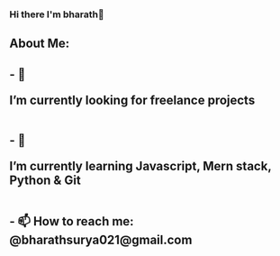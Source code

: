 ### Hi there I'm bharath👋

<h2>About Me:<h2/>
- 🔭 <p>I’m currently looking for freelance projects<p/>
<br/>
- 🌱 <p>I’m currently learning Javascript, Mern stack, Python & Git<p/>
<br/>
- 📫 How to reach me: @bharathsurya021@gmail.com


<!--
**bharathsurya021/bharathsurya021** is a ✨ _special_ ✨ repository because its `README.md` (this file) appears on your GitHub profile.

Here are some ideas to get you started:

- 🔭 I’m currently working on ...
- 🌱 I’m currently learning ...
- 👯 I’m looking to collaborate on ...
- 🤔 I’m looking for help with ...
- 💬 Ask me about ...
- 📫 How to reach me: ...
- 😄 Pronouns: ...
- ⚡ Fun fact: ...
-->
